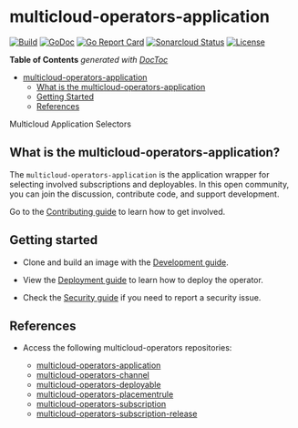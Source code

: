 # multicloud-operators-application

[![Build](https://api.travis-ci.com/open-cluster-management/multicloud-operators-application.svg?branch=main)](https://api.travis-ci.com/open-cluster-management/multicloud-operators-application.svg?branch=main)
[![GoDoc](https://godoc.org/github.com/open-cluster-management/multicloud-operators-application?status.svg)](https://godoc.org/github.com/open-cluster-management/multicloud-operators-application)
[![Go Report Card](https://goreportcard.com/badge/github.com/open-cluster-management/multicloud-operators-application)](https://goreportcard.com/report/github.com/open-cluster-management/multicloud-operators-application)
[![Sonarcloud Status](https://sonarcloud.io/api/project_badges/measure?project=open-cluster-management_multicloud-operators-application&metric=coverage)](https://sonarcloud.io/api/project_badges/measure?project=open-cluster-management_multicloud-operators-application&metric=coverage)
[![License](https://img.shields.io/:license-apache-blue.svg)](http://www.apache.org/licenses/LICENSE-2.0.html)

<!-- START doctoc generated TOC please keep comment here to allow auto update -->
<!-- DON'T EDIT THIS SECTION, INSTEAD RE-RUN doctoc TO UPDATE -->
**Table of Contents**  *generated with [DocToc](https://github.com/thlorenz/doctoc)*

- [multicloud-operators-application](#multicloud-operators-application)
    - [What is the multicloud-operators-application](#what-is-the-multicloud-operators-application)
    - [Getting Started](#getting-started)
    - [References](#references)

<!-- END doctoc generated TOC please keep comment here to allow auto update -->

Multicloud Application Selectors <!-- is this needed? seems like a random line-->

## What is the multicloud-operators-application?

The `multicloud-operators-application` is the application wrapper for selecting involved subscriptions and deployables. In this open community, you can join the discussion, contribute code, and support development. 

Go to the [Contributing guide](CONTRIBUTING.md) to learn how to get involved.

## Getting started

- Clone and build an image with the [Development guide](docs/development.md).

- View the [Deployment guide](docs/deployment.md) to learn how to deploy the operator.

- Check the [Security guide](SECURITY.md) if you need to report a security issue.

## References

- Access the following multicloud-operators repositories:

    - [multicloud-operators-application](https://github.com/open-cluster-management/multicloud-operators-application)
    - [multicloud-operators-channel](https://github.com/open-cluster-management/multicloud-operators-channel)
    - [multicloud-operators-deployable](https://github.com/open-cluster-management/multicloud-operators-deployable)
    - [multicloud-operators-placementrule](https://github.com/open-cluster-management/multicloud-operators-placementrule)
    - [multicloud-operators-subscription](https://github.com/open-cluster-management/multicloud-operators-subscription)
    - [multicloud-operators-subscription-release](https://github.com/open-cluster-management/multicloud-operators-subscription-release)

